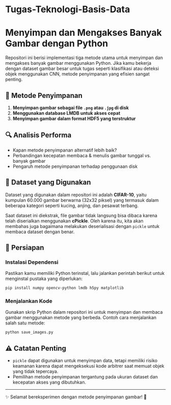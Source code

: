 # Tugas-Teknologi-Basis-Data
# Menyimpan dan Mengakses Banyak Gambar dengan Python

Repositori ini berisi implementasi tiga metode utama untuk menyimpan dan mengakses banyak gambar menggunakan Python. Jika kamu bekerja dengan dataset gambar besar untuk tugas seperti klasifikasi atau deteksi objek menggunakan CNN, metode penyimpanan yang efisien sangat penting.

## 📌 Metode Penyimpanan
1. **Menyimpan gambar sebagai file `.png` atau `.jpg` di disk**
2. **Menggunakan database LMDB untuk akses cepat**
3. **Menyimpan gambar dalam format HDF5 yang terstruktur**

## 🔍 Analisis Performa
- Kapan metode penyimpanan alternatif lebih baik?
- Perbandingan kecepatan membaca & menulis gambar tunggal vs. banyak gambar
- Pengaruh metode penyimpanan terhadap penggunaan disk

## 📂 Dataset yang Digunakan
Dataset yang digunakan dalam repositori ini adalah **CIFAR-10**, yaitu kumpulan 60.000 gambar berwarna (32x32 piksel) yang termasuk dalam beberapa kategori seperti kucing, anjing, dan pesawat terbang.

Saat dataset ini diekstrak, file gambar tidak langsung bisa dibaca karena telah diserialkan menggunakan **cPickle**. Oleh karena itu, kita akan membahas juga bagaimana melakukan deserialisasi dengan `pickle` untuk membaca dataset dengan benar.

## 🚀 Persiapan
### Instalasi Dependensi
Pastikan kamu memiliki Python terinstal, lalu jalankan perintah berikut untuk menginstal pustaka yang diperlukan:

```bash
pip install numpy opencv-python lmdb h5py matplotlib
```

### Menjalankan Kode
Gunakan skrip Python dalam repositori ini untuk menyimpan dan membaca gambar menggunakan metode yang berbeda. Contoh cara menjalankan salah satu metode:

```bash
python save_images.py
```

## ⚠️ Catatan Penting
- `pickle` dapat digunakan untuk menyimpan data, tetapi memiliki risiko keamanan karena dapat mengeksekusi kode arbitrer saat memuat objek yang tidak tepercaya.
- Pemilihan metode penyimpanan tergantung pada ukuran dataset dan kecepatan akses yang dibutuhkan.

---
✨ Selamat bereksperimen dengan metode penyimpanan gambar! 🚀
